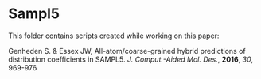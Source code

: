 # Sampl5

This folder contains scripts created while working on this paper:

Genheden S. & Essex JW, All-atom/coarse-grained hybrid predictions of distribution coefficients in SAMPL5. *J. Comput.-Aided Mol. Des.*, **2016**, *30*, 969-976

